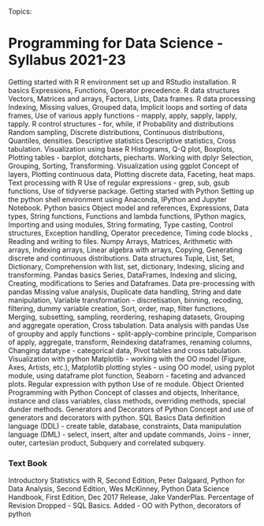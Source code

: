 Topics:


# Programming for Data Science - Syllabus 2021-23
Getting started with R
R environment set up and RStudio installation.
R basics
Expressions, Functions, Operator precedence.
R data structures
Vectors, Matrices and arrays, Factors, Lists,
Data frames.
R data processing
Indexing, Missing values, Grouped data, Implicit loops and sorting of data frames, Use of
various apply functions - mapply, apply, sapply, lapply, tapply.
R control structures - for, while, if
Probability and distributions
Random sampling, Discrete distributions, Continuous distributions, Quantiles, densities.
Descriptive statistics
Descriptive statistics, Cross tabulation.
Visualization using base R
Histograms, Q-Q plot, Boxplots, Plotting tables - barplot, dotcharts, piecharts.
Working with dplyr
Selection, Grouping, Sorting, Transforming.
Visualization using ggplot
Concept of layers, Plotting continuous data,
Plotting discrete data, Faceting, heat maps.
Text processing with R
Use of regular expressions - grep, sub, gsub
functions, Use of tidyverse package.
Getting started with Python
Setting up the python shell environment using
Anaconda, IPython and Jupyter Notebook.
Python basics
Object model and references, Expressions,
Data types, String functions, Functions and
lambda functions, IPython magics, Importing
and using modules, String formating, Type
casting, Control structures, Exception handling, Operator precedence, Timing code
blocks , Reading and writing to files.
Numpy
Arrays, Matrices, Arithmetic with arrays, Indexing arrays, Linear algebra with arrays, Copying,
Generating discrete and continuous distributions.
Data structures
Tuple, List, Set, Dictionary, Comprehension
with list, set, dictionary, Indexing, slicing and
transforming.
Pandas basics
Series, DataFrames, Indexing and slicing, Creating, modifications to Series and Dataframes.
Data pre-processing with pandas
Missing value analysis, Duplicate data handling, String and date manipulation, Variable
transformation - discretisation, binning, recoding, filtering, dummy variable creation, Sort,
order, map, filter functions, Merging, subsetting, sampling, reordering, reshaping datasets,
Grouping and aggregate operation, Cross tabulation.
Data analysis with pandas
Use of groupby and apply functions - split-apply-combine principle, Comparison of apply,
aggregate, transform, Reindexing dataframes,
renaming columns, Changing datatype - categorical data, Pivot tables and cross tabulation.
Visualization with python
Matplotlib - working with the OO model (Figure, Axes, Artists, etc.), Matplotlib plotting
styles - using OO model, using pyplot module,
using dataframe plot function, Seaborn -
faceting and advanced plots.
Regular expression with python
Use of re module.
Object Oriented Programming with
Python
Concept of classes and objects, Inheritance,
instance and class variables, class methods,
overriding methods, special dunder methods.
Generators and Decorators of
Python
Concept and use of generators and decorators
with python.
SQL Basics
Data definition language (DDL) - create table,
database, constraints, Data manipulation language (DML) - select, insert, alter and update
commands, Joins - inner, outer, cartesian
product, Subquery and correlated subquery.


### Text Book
Introductory Statistics with R, Second Edition,
Peter Dalgaard, Python for Data Analysis,
Second Edition, Wes McKinney, Python Data
Science Handbook, First Edition, Dec 2017
Release, Jake VanderPlas.
Percentage of Revision
Dropped - SQL Basics.
Added - OO with Python, decorators of python
